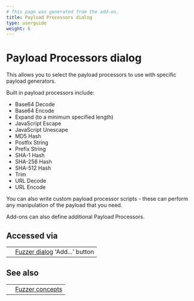 ```yaml
---
# This page was generated from the add-on.
title: Payload Processors dialog
type: userguide
weight: 6
---
```


# Payload Processors dialog

This allows you to select the payload processors to use with specific payload generators.

Built in payload processors include:

- Base64 Decode
- Base64 Encode
- Expand (to a minimum specified length)
- JavaScript Escape
- JavaScript Unescape
- MD5 Hash
- Postfix String
- Prefix String
- SHA-1 Hash
- SHA-256 Hash
- SHA-512 Hash
- Trim
- URL Decode
- URL Encode

You can also write custom payload processor scripts - these can perform any manipulation of the payload that you need.

Add-ons can also define additional Payload Processors.

## Accessed via

|     |                                                                        |
| --- | ---------------------------------------------------------------------- |
|     | [Fuzzer dialog](/docs/desktop/addons/fuzzer/dialogue/) 'Add...' button |

## See also

|     |                                                 |
| --- | ----------------------------------------------- |
|     | [Fuzzer concepts](/docs/desktop/addons/fuzzer/) |
